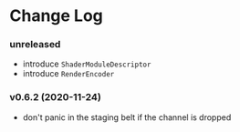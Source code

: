 # Change Log

### unreleased
- introduce `ShaderModuleDescriptor`
- introduce `RenderEncoder`

### v0.6.2 (2020-11-24)
- don't panic in the staging belt if the channel is dropped
